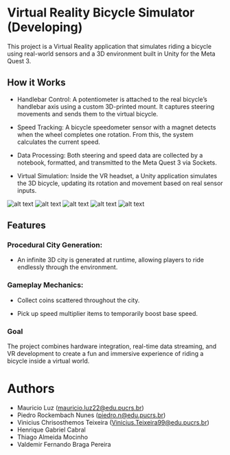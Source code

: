 # Virtual Reality Bicycle Simulator (Developing)

This project is a Virtual Reality application that simulates riding a bicycle using real-world sensors and a 3D environment built in Unity for the Meta Quest 3.

## How it Works

- Handlebar Control:
A potentiometer is attached to the real bicycle’s handlebar axis using a custom 3D-printed mount. It captures steering movements and sends them to the virtual bicycle.

- Speed Tracking:
A bicycle speedometer sensor with a magnet detects when the wheel completes one rotation. From this, the system calculates the current speed.

- Data Processing:
Both steering and speed data are collected by a notebook, formatted, and transmitted to the Meta Quest 3 via Sockets.

- Virtual Simulation:
Inside the VR headset, a Unity application simulates the 3D bicycle, updating its rotation and movement based on real sensor inputs.

![alt text](https://github.com/Projetos-GRV/VRBike_Temp/blob/Dev-Vinicius/imgs/bike_1.jpg)
![alt text](https://github.com/Projetos-GRV/VRBike_Temp/blob/Dev-Vinicius/imgs/bike_2.jpg)
![alt text](https://github.com/Projetos-GRV/VRBike_Temp/blob/Dev-Vinicius/imgs/bike_3.jpg)
![alt text](https://github.com/Projetos-GRV/VRBike_Temp/blob/Dev-Vinicius/imgs/app_1.png)
![alt text](https://github.com/Projetos-GRV/VRBike_Temp/blob/Dev-Vinicius/imgs/app_2.png)
## Features

### Procedural City Generation: 

- An infinite 3D city is generated at runtime, allowing players to ride endlessly through the environment.

### Gameplay Mechanics:

- Collect coins scattered throughout the city.

- Pick up speed multiplier items to temporarily boost base speed.

### Goal

The project combines hardware integration, real-time data streaming, and VR development to create a fun and immersive experience of riding a bicycle inside a virtual world.


# Authors

- Mauricio Luz (mauricio.luz22@edu.pucrs.br)
- Piedro Rockembach Nunes (piedro.n@edu.pucrs.br)
- Vinicius Chrisosthemos Teixeira (Vinicius.Teixeira99@edu.pucrs.br)
- Henrique Gabriel Cabral
- Thiago Almeida Mocinho
- Valdemir Fernando Braga Pereira

